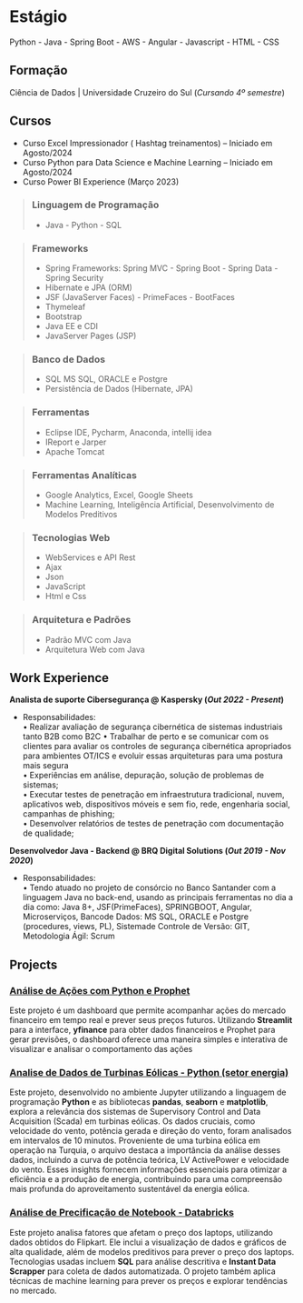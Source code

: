 # Estágio

Python - Java - Spring Boot - AWS - Angular - Javascript - HTML - CSS 



## Formação ## 
  Ciência de Dados | Universidade Cruzeiro do Sul (_Cursando 4º semestre_)		 					       		

## Cursos

 - Curso Excel Impressionador ( Hashtag treinamentos) – Iniciado em Agosto/2024
 - Curso Python para Data Science e Machine Learning – Iniciado em Agosto/2024 
 - Curso Power BI Experience (Março 2023)

> ### Linguagem de Programação
> - Java - Python - SQL


> ### Frameworks 
> - Spring Frameworks: Spring MVC - Spring Boot - Spring Data - Spring Security
> - Hibernate e JPA (ORM)
> - JSF (JavaServer Faces) - PrimeFaces - BootFaces
> - Thymeleaf
> - Bootstrap
> - Java EE e CDI
> - JavaServer Pages (JSP)
  
> ### Banco de Dados
> - SQL MS SQL, ORACLE e Postgre
> - Persistência de Dados (Hibernate, JPA)

> ### Ferramentas
> - Eclipse IDE, Pycharm, Anaconda, intellij idea 
> - IReport e Jarper
> - Apache Tomcat

> ### Ferramentas Analíticas
> - Google Analytics, Excel, Google Sheets
> - Machine Learning, Inteligência Artificial, Desenvolvimento de Modelos Preditivos


> ### Tecnologias Web
> - WebServices e API Rest
> - Ajax
> - Json
> - JavaScript
> - Html e Css

> ### Arquitetura e Padrões
> - Padrão MVC com Java
> - Arquitetura Web com Java


## Work Experience
**Analista de suporte Cibersegurança @ Kaspersky (_Out 2022 - Present_)**  
 * Responsabilidades:  
• Realizar avaliação de segurança cibernética de sistemas industriais tanto B2B como B2C
• Trabalhar de perto e se comunicar com os clientes para avaliar os controles de segurança cibernética apropriados para ambientes OT/ICS e evoluir essas arquiteturas para uma postura mais segura  
• Experiências em análise, depuração, solução de problemas de sistemas;  
• Executar testes de penetração em infraestrutura tradicional, nuvem, aplicativos web, dispositivos móveis e sem fio, rede, engenharia social, campanhas de phishing;  
• Desenvolver relatórios de testes de penetração com documentação de qualidade;  


**Desenvolvedor Java - Backend @ BRQ Digital Solutions (_Out 2019 - Nov 2020_)**  
* Responsabilidades:  
• Tendo atuado no projeto de consórcio no Banco Santander com a linguagem Java no back-end, usando as principais ferramentas no dia a dia como: Java 8+, JSF(PrimeFaces), SPRINGBOOT, Angular, Microserviços, Bancode Dados: MS SQL, ORACLE e Postgre (procedures, views, PL), Sistemade Controle de Versão: GIT, Metodologia Ágil: Scrum

## Projects

### [Análise de Ações com Python e Prophet](https://github.com/KaikMarques/app-financeiro-python-prophet)
  Este projeto é um dashboard que permite acompanhar ações do mercado financeiro em tempo real e prever seus preços futuros. Utilizando **Streamlit** para a interface, **yfinance** para obter dados financeiros e Prophet para gerar previsões, o dashboard oferece uma maneira simples e interativa de visualizar e analisar o comportamento das ações

### [Analise de Dados de Turbinas Eólicas - Python (setor energia)](https://github.com/KaikMarques/Projeto_AnaliseDeDados_setor_Energia)

 Este projeto, desenvolvido no ambiente Jupyter utilizando a linguagem de programação **Python** e as bibliotecas **pandas**, **seaborn** e **matplotlib**, explora a relevância dos sistemas de Supervisory Control and Data Acquisition (Scada) em turbinas eólicas. Os dados cruciais, como velocidade do vento, potência gerada e direção do vento, foram analisados em intervalos de 10 minutos. Proveniente de uma turbina eólica em operação na Turquia, o arquivo destaca a importância da análise desses dados, incluindo a curva de potência teórica, LV ActivePower e velocidade do vento. Esses insights fornecem informações essenciais para otimizar a eficiência e a produção de energia, contribuindo para uma compreensão mais profunda do aproveitamento sustentável da energia eólica.


### [Análise de Precificação de Notebook - Databricks](https://bit.ly/projetodatabricks)

 Este projeto analisa fatores que afetam o preço dos laptops, utilizando dados obtidos do Flipkart. Ele inclui a visualização de dados e gráficos de alta qualidade, além de modelos preditivos para prever o preço dos laptops. Tecnologias usadas incluem **SQL** para análise descritiva e
 **Instant Data Scrapper** para coleta de dados automatizada. O projeto também aplica técnicas de machine learning para prever os preços e explorar tendências no mercado.
 




    

